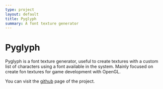```yaml
---
type: project
layout: default
title: Pyglyph
summary: A font texture generator
---
```


# Pyglyph

Pyglyph is a font texture generator, useful to create textures with a custom list of characters using a font available in the system. Mainly focused on create fon textures for game development with OpenGL.

You can visit the [github](https://github.com/jfcalvo/pyglyph) page of the project. 
